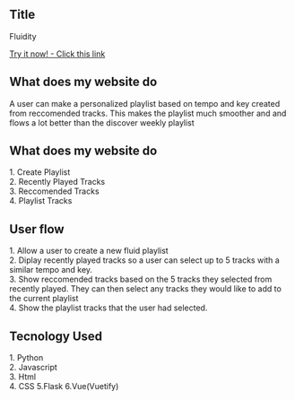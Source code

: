 
<h2>Title</h2>
<p> Fluidity</p>

 [Try it now! - Click this link](https://fluidity-jb.herokuapp.com/home)




<h2>What does my website do</h2>
<p> A user can make a personalized playlist based on tempo and key created from reccomended tracks. This makes the playlist much smoother and and flows a lot better than the discover weekly playlist</p>
<h2>What does my website do</h2>
<p> 1. Create Playlist <br /> 2. Recently Played Tracks<br /> 3. Reccomended Tracks <br />4. Playlist Tracks</p>

<h2>User flow</h2>
<p> 1. Allow a user to create a new fluid playlist <br /> 2. Diplay recently played tracks so a user can select up to 5 tracks with a similar tempo and key.
<br /> 3. Show reccomended tracks based on the 5 tracks they selected from recently played. They can then select any tracks they would like to add to the current playlist <br /> 4. Show the playlist tracks that the user had selected.</p>

<h2>Tecnology Used</h2>
<p> 1. Python <br /> 2. Javascript <br />  3. Html <br /> 4. CSS 5.Flask 6.Vue(Vuetify)</p>

